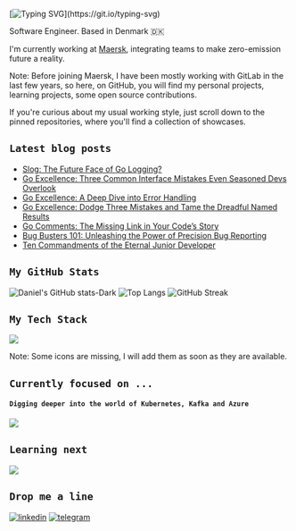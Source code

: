[![Typing SVG](https://readme-typing-svg.herokuapp.com?color=258F76&lines=Hello,+I+am+Daniel;Bonjour,+je+m'appele+Daniel;Tere,+ma+olen+Daniel;Tjena,+jag+är+Daniel;Привет,+ну+как+там+с+деньгами?;)](https://git.io/typing-svg)

Software Engineer. Based in Denmark 🇩🇰

I'm currently working at [Maersk](https://www.maersk.com/), integrating teams to make zero-emission future a reality.

Note: Before joining Maersk, I have been mostly working with GitLab in the last few years, so here, on GitHub, you will find my personal
projects, learning projects, some open source contributions.

If you're curious about my usual working style, just scroll down to the pinned repositories, where you'll find a collection of showcases.

## `Latest blog posts`

- [Slog: The Future Face of Go Logging?](https://itnext.io/slog-the-future-face-of-go-logging-d82ee9073a04)
- [Go Excellence: Three Common Interface Mistakes Even Seasoned Devs Overlook](https://itnext.io/go-excellence-three-common-interface-mistakes-even-seasoned-developers-overlook-1cbf077767d8)
- [Go Excellence: A Deep Dive into Error Handling](https://itnext.io/go-excellence-a-deep-dive-into-error-handling-4b74697f12a1)
- [Go Excellence: Dodge Three Mistakes and Tame the Dreadful Named Results](https://itnext.io/go-excellence-dodge-mistakes-and-unlock-the-power-of-named-returns-e811f9665d2)
- [Go Comments: The Missing Link in Your Code’s Story](https://itnext.io/go-comments-the-missing-link-in-your-codes-story-a4a0f16cdaed)
- [Bug Busters 101: Unleashing the Power of Precision Bug Reporting](https://itnext.io/bug-busters-101-unleashing-the-power-of-precision-bug-reporting-1208fa35265e)
- [Ten Commandments of the Eternal Junior Developer](https://do-tech.medium.com/ten-commandments-of-the-eternal-junior-developer-8a473a1f4978)

## `My GitHub Stats`

![Daniel's GitHub stats-Dark](https://github-readme-stats.vercel.app/api?username=daniel-orlov&show_icons=true&theme=gotham&count_private=true#gh-dark-mode-only)
![Top Langs](https://github-readme-stats.vercel.app/api/top-langs/?username=daniel-orlov&layout=compact&theme=gotham&langs_count=8#gh-dark-mode-only)
![GitHub Streak](https://streak-stats.demolab.com?user=daniel-orlov&theme=gotham)

## `My Tech Stack`

![](https://skillicons.dev/icons?i=go,py,html,css,bootstrap,js,typescript,jquery,react,nodejs,express,django,bash,postgres,firebase,mongo,redis,kafka,gcp,aws,azure,docker,kubernetes,git,github,gitlab,grafana,prometheus,sentry,postman,ae,au,pr&theme=dark&perline=11)

Note: Some icons are missing, I will add them as soon as they are available.

[//]: # (Need to add the following icons as soon as the issues are closed for them: ClickHouse, terraform, PyCharm, Goland, gRPC, protobuf, helm, kibana, macOS)

## `Currently focused on ...`

#### `Digging deeper into the world of Kubernetes, Kafka and Azure`

![](https://skillicons.dev/icons?i=kafka,azure,kubernetes&theme=dark&perline=11)

## `Learning next`

![](https://skillicons.dev/icons?i=grafana&theme=dark&perline=11)

## `Drop me a line`

[![linkedin](https://img.shields.io/badge/LinkedIn-0077B5?style=for-the-badge&logo=linkedin&logoColor=white)](https://www.linkedin.com/in/daniel-orlov/)
[![telegram](https://img.shields.io/badge/Telegram-2CA5E0?style=for-the-badge&logo=telegram&logoColor=white)](https://t.me/danielorlov)
